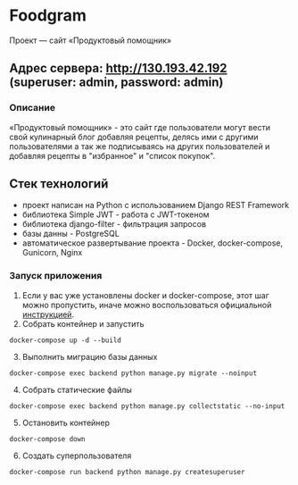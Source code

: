 # Foodgram

Проект — сайт «Продуктовый помощник»

## Адрес сервера: http://130.193.42.192 (superuser: admin, password: admin)

### Описание
«Продуктовый помощник» - это сайт где пользователи могут вести свой кулинарный блог добавляя рецепты, делясь ими с другими пользователями а так же подписываясь на других пользователей и добавляя рецепты в "избранное" и "список покупок".

## Стек технологий
- проект написан на Python с использованием Django REST Framework
- библиотека Simple JWT - работа с JWT-токеном
- библиотека django-filter - фильтрация запросов
- базы данны - PostgreSQL
- автоматическое развертывание проекта - Docker, docker-compose, Gunicorn, Nginx

### Запуск приложения
1. Если у вас уже установлены docker и docker-compose, этот шаг можно пропустить, иначе можно воспользоваться официальной [инструкцией](https://docs.docker.com/engine/install/).
2. Собрать контейнер и запустить
```
docker-compose up -d --build
```
3. Выполнить миграцию базы данных
```
docker-compose exec backend python manage.py migrate --noinput
```
4. Собрать статические файлы
```
docker-compose exec backend python manage.py collectstatic --no-input
```
5. Остановить контейнер
```
docker-compose down
```
6. Создать суперпользователя
```
docker-compose run backend python manage.py createsuperuser
